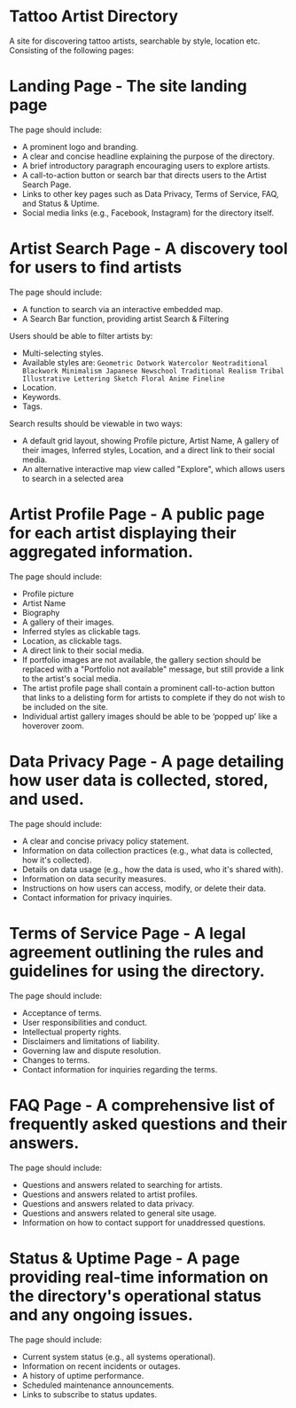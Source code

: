 # Tattoo Artist Directory

A site for discovering tattoo artists, searchable by style, location etc. Consisting of the following pages:

# Landing Page \- The site landing page

The page should include:

* A prominent logo and branding.  
* A clear and concise headline explaining the purpose of the directory.  
* A brief introductory paragraph encouraging users to explore artists.  
* A call-to-action button or search bar that directs users to the Artist Search Page.  
* Links to other key pages such as Data Privacy, Terms of Service, FAQ, and Status & Uptime.  
* Social media links (e.g., Facebook, Instagram) for the directory itself.

# Artist Search Page \- A discovery tool for users to find artists

The page should include:

* A function to search via an interactive embedded map.  
* A Search Bar function, providing artist Search & Filtering

Users should be able to filter artists by:

* Multi-selecting styles.  
* Available styles are: `Geometric Dotwork Watercolor Neotraditional Blackwork Minimalism Japanese Newschool Traditional Realism Tribal Illustrative Lettering Sketch Floral Anime Fineline`  
* Location.  
* Keywords.  
* Tags.

Search results should be viewable in two ways:

* A default grid layout, showing Profile picture, Artist Name, A gallery of their images, Inferred styles, Location, and a direct link to their social media.  
* An alternative interactive map view called "Explore", which allows users to search in a selected area

# Artist Profile Page \- A public page for each artist displaying their aggregated information.

The page should include:

* Profile picture  
* Artist Name  
* Biography  
* A gallery of their images.  
* Inferred styles as clickable tags.  
* Location, as clickable tags.  
* A direct link to their social media.  
* If portfolio images are not available, the gallery section should be replaced with a "Portfolio not available" message, but still provide a link to the artist's social media.  
* The artist profile page shall contain a prominent call-to-action button that links to a delisting form for artists to complete if they do not wish to be included on the site.  
* Individual artist gallery images should be able to be ‘popped up’ like a hoverover zoom.

# Data Privacy Page \- A page detailing how user data is collected, stored, and used.

The page should include:

* A clear and concise privacy policy statement.  
* Information on data collection practices (e.g., what data is collected, how it's collected).  
* Details on data usage (e.g., how the data is used, who it's shared with).  
* Information on data security measures.  
* Instructions on how users can access, modify, or delete their data.  
* Contact information for privacy inquiries.

# Terms of Service Page \- A legal agreement outlining the rules and guidelines for using the directory.

The page should include:

* Acceptance of terms.  
* User responsibilities and conduct.  
* Intellectual property rights.  
* Disclaimers and limitations of liability.  
* Governing law and dispute resolution.  
* Changes to terms.  
* Contact information for inquiries regarding the terms.

# FAQ Page \- A comprehensive list of frequently asked questions and their answers.

The page should include:

* Questions and answers related to searching for artists.  
* Questions and answers related to artist profiles.  
* Questions and answers related to data privacy.  
* Questions and answers related to general site usage.  
* Information on how to contact support for unaddressed questions.

# Status & Uptime Page \- A page providing real-time information on the directory's operational status and any ongoing issues.

The page should include:

* Current system status (e.g., all systems operational).  
* Information on recent incidents or outages.  
* A history of uptime performance.  
* Scheduled maintenance announcements.  
* Links to subscribe to status updates.

